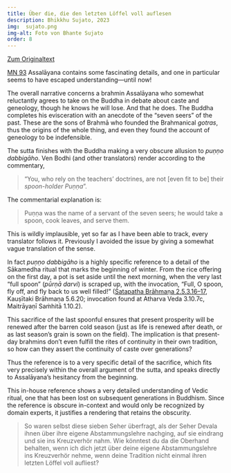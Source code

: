 ```yaml
---
title: Über die, die den letzten Löffel voll auflesen
description: Bhikkhu Sujato, 2023
img:  sujato.png
img-alt: Foto von Bhante Sujato
order: 8
---
```


[Zum Originaltext](https://discourse.suttacentral.net/t/on-those-who-pick-up-the-last-spoonful/30975)

[MN 93](https://suttacentral.net/mn93/en/sujato) Assalāyana contains some fascinating details, and one in particular seems to have escaped understanding—until now!

The overall narrative concerns a brahmin Assalāyana who somewhat reluctantly agrees to take on the Buddha in debate about caste and geneology, though he knows he will lose. And that he does. The Buddha completes his evisceration with an anecdote of the “seven seers” of the past. These are the sons of Brahmā who founded the Brahmanical *gotras*, thus the origins of the whole thing, and even they found the account of geneology to be indefensible.

The sutta finishes with the Buddha making a very obscure allusion to *puṇṇo dabbigāho*. Ven Bodhi (and other translators) render according to the commentary,

> “You, who rely on the teachers’ doctrines, are not [even fit to be] their *spoon-holder Puṇṇa*”.

The commentarial explanation is:

> Puṇṇa was the name of a servant of the seven seers; he would take a spoon, cook leaves, and serve them.

This is wildly implausible, yet so far as I have been able to track, every translator follows it. Previously I avoided the issue by giving a somewhat vague translation of the sense.

In fact *puṇṇo dabbigāho* is a highly specific reference to a detail of the Sākamedha ritual that marks the beginning of winter. From the rice offering on the first day, a pot is set aside until the next morning, when the very last “full spoon” (*pūrṇā darvi*) is scraped up, with the invocation, “Full, O spoon, fly off, and fly back to us well filled!” ([Śatapatha Brāhmaṇa 2.5.3.16–17](https://www.wisdomlib.org/hinduism/book/satapatha-brahmana-english/d/doc63168.html), Kauṣītaki Brāhmaṇa 5.6.20; invocation found at Atharva Veda 3.10.7c, Maitrāyaṇī Saṁhitā 1.10.2).

This sacrifice of the last spoonful ensures that present prosperity will be renewed after the barren cold season (just as life is renewed after death, or as last season’s grain is sown on the field). The implication is that present-day brahmins don’t even fulfill the rites of continuity in their own tradition, so how can they assert the continuity of caste over generations?

Thus the reference is to a very specific detail of the sacrifice, which fits very precisely within the overall argument of the sutta, and speaks directly to Assalāyana’s hesitancy from the beginning.

This in-house reference shows a very detailed understanding of Vedic ritual, one that has been lost on subsequent generations in Buddhism. Since the reference is obscure in-context and would only be recognized by domain experts, it justifies a rendering that retains the obscurity.

> So waren selbst diese sieben Seher überfragt, als der Seher Devala ihnen über ihre eigene Abstammungslehre nachging, auf sie eindrang und sie ins Kreuzverhör nahm. Wie könntest du da die Oberhand behalten, wenn ich dich jetzt über deine eigene Abstammungslehre ins Kreuzverhör nehme, wenn deine Tradition nicht einmal ihren letzten Löffel voll aufliest?


